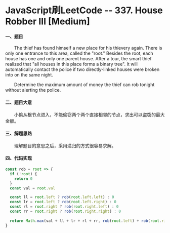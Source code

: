 # JavaScript刷LeetCode -- 337. House Robber III [Medium]

#### 一、题目

  &emsp;&emsp;The thief has found himself a new place for his thievery again. There is only one entrance to this area, called the "root." Besides the root, each house has one and only one parent house. After a tour, the smart thief realized that "all houses in this place forms a binary tree". It will automatically contact the police if two directly-linked houses were broken into on the same night.

  &emsp;&emsp;Determine the maximum amount of money the thief can rob tonight without alerting the police.

#### 二、题目大意

  &emsp;&emsp;小偷从根节点进入，不能偷窃两个两个直接相邻的节点，求出可以盗窃的最大金额。

#### 三、解题思路

  &emsp;&emsp;理解题目的意思之后，采用递归的方式很容易求解。

#### 四、代码实现

```JavaScript
const rob = root => {
  if (!root) {
    return 0
  }
  const val = root.val

  const ll = root.left ? rob(root.left.left) : 0
  const lr = root.left ? rob(root.left.right) : 0
  const rl = root.right ? rob(root.right.left) : 0
  const rr = root.right ? rob(root.right.right) : 0
  
  return Math.max(val + ll + lr + rl + rr, rob(root.left) + rob(root.right))
}
```